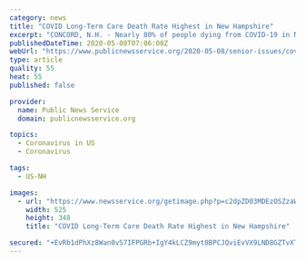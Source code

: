 ```yaml
---
category: news
title: "COVID Long-Term Care Death Rate Highest in New Hampshire"
excerpt: "CONCORD, N.H. - Nearly 80% of people dying from COVID-19 in New Hampshire lived in long-term care facilities - the highest share of these deaths of any state, according to Kaiser Family Foundation data."
publishedDateTime: 2020-05-08T07:06:00Z
webUrl: "https://www.publicnewsservice.org/2020-05-08/senior-issues/covid-long-term-care-death-rate-highest-in-new-hampshire/a70139-1"
type: article
quality: 55
heat: 55
published: false

provider:
  name: Public News Service
  domain: publicnewsservice.org

topics:
  - Coronavirus in US
  - Coronavirus

tags:
  - US-NH

images:
  - url: "https://www.newsservice.org/getimage.php?p=c2dpZD03MDEzOSZzaWQ9MQ=="
    width: 525
    height: 348
    title: "COVID Long-Term Care Death Rate Highest in New Hampshire"

secured: "+EvRb1dPhXz8Wan0vS7IFPGRb+IgY4kLCZ9myt8BPCJQviEvVX9LND8GZTvXTFtvBdGRTJxQaoMUo27gH0G1epHCda3LT7vt7iYMmuWT0z//cQewB6DND4OzjxMNeXkbbCotL0lquVcVQjViC2PRm2pjZY+g5ZjZodoWrIy5xK+06bfZ5yDq1/fmNFUt8oQWiBQknVB0AuJhgEQw/TxT+4+Fwu1W751KGrl3VaeBrNEuLoZwFGld7g5btaRe06DpYNpFIOASJN6YFt3ZG1qK5JVhcqATRoQOa9VzCA5Hsil6wHGmHVtKr6Qd0nIarS4urGbkxx9SB3/ZweV9wd2VTd1xCYPic2277UP6BgHMt5OActYxSA4dL57XrQWMmWWWjSeaXf7Krgs511qoX4HMLEY5Ushbh91pZxnC8s1kGkKfPFIs8VBirXFZ1lf1PXqH1KupPoavyBUiQId65bQugKVQ2Iv+m6Z3oXgKAuM7gZE=;lGkZ0PVKuaCxy2uS13dgdg=="
---
```


